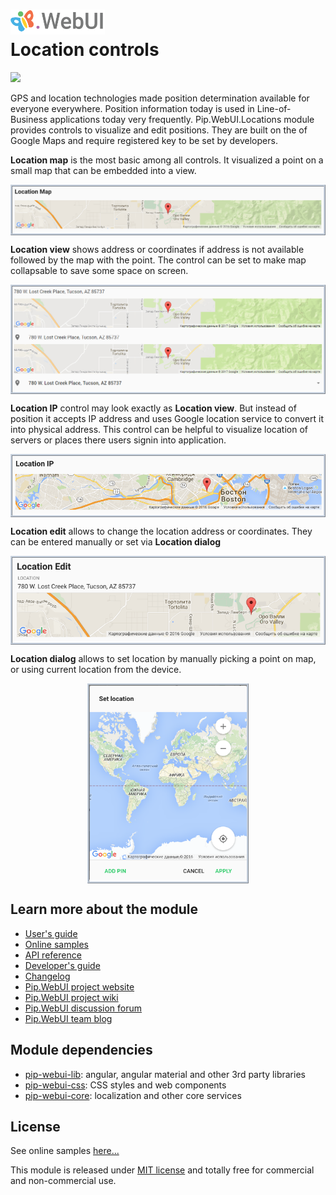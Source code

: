 # <img src="https://github.com/pip-webui/pip-webui/raw/master/doc/Logo.png" alt="Pip.WebUI Logo" style="max-width:30%"> <br/> Location controls

![](https://img.shields.io/badge/license-MIT-blue.svg)

GPS and location technologies made position determination available for everyone everywhere. 
Position information today is used in Line-of-Business applications today very frequently.
Pip.WebUI.Locations module provides controls to visualize and edit positions. 
They are built on the of Google Maps and require registered key to be set by developers.

**Location map** is the most basic among all controls. It visualized a point on a small map that can be embedded into a view.

<a href="https://github.com/pip-webui/pip-webui-locations/raw/master/doc/images/img-location-map.png" style="border: 3px ridge #c8d2df; margin: auto; display: inline-block">
    <img src="https://github.com/pip-webui/pip-webui-locations/raw/master/doc/images/img-location-map.png"/>
</a>

**Location view** shows address or coordinates if address is not available followed by the map with the point.
The control can be set to make map collapsable to save some space on screen.

<a href="https://github.com/pip-webui/pip-webui-locations/raw/master/doc/images/img-location-view.png" style="border: 3px ridge #c8d2df; margin: auto; display: inline-block">
    <img src="https://github.com/pip-webui/pip-webui-locations/raw/master/doc/images/img-location-view.png"/>
</a>

**Location IP** control may look exactly as **Location view**. But instead of position it accepts IP address and uses Google location service to convert it into physical address. This control can be helpful to visualize location of servers or places there users signin into application.

<a href="https://github.com/pip-webui/pip-webui-locations/raw/master/doc/images/img-location-ip.png" style="border: 3px ridge #c8d2df; margin: auto; display: inline-block">
    <img src="https://github.com/pip-webui/pip-webui-locations/raw/master/doc/images/img-location-ip.png"/>
</a>

**Location edit** allows to change the location address or coordinates. They can be entered manually or set via **Location dialog**

<a href="https://github.com/pip-webui/pip-webui-locations/raw/master/doc/images/img-location-edit-view.png" style="border: 3px ridge #c8d2df; margin: auto; display: inline-block">
    <img src="https://github.com/pip-webui/pip-webui-locations/raw/master/doc/images/img-location-edit-view.png"/>
</a>

**Location dialog** allows to set location by manually picking a point on map, or using current location from the device.

<a href="https://github.com/pip-webui/pip-webui-locations/raw/master/doc/images/img-location-dialog.png" style="border: 3px ridge #c8d2df; width: 50%; margin: auto; display: block">
    <img src="https://github.com/pip-webui/pip-webui-locations/raw/master/doc/images/img-location-dialog.png"/>
</a>


## Learn more about the module

- [User's guide](https://github.com/pip-webui/pip-webui-locations/blob/master/doc/UsersGuide.md)
- [Online samples](http://webui.pipdevs.com/pip-webui-locations/index.html)
- [API reference](http://webui-api.pipdevs.com/pip-webui-locations/index.html)
- [Developer's guide](https://github.com/pip-webui/pip-webui-locations/blob/master/doc/DevelopersGuide.md)
- [Changelog](https://github.com/pip-webui/pip-webui-locations/blob/master/CHANGELOG.md)
- [Pip.WebUI project website](http://www.pipwebui.org)
- [Pip.WebUI project wiki](https://github.com/pip-webui/pip-webui/wiki)
- [Pip.WebUI discussion forum](https://groups.google.com/forum/#!forum/pip-webui)
- [Pip.WebUI team blog](https://pip-webui.blogspot.com/)

## <a name="dependencies"></a>Module dependencies

* [pip-webui-lib](https://github.com/pip-webui/pip-webui-lib): angular, angular material and other 3rd party libraries
* [pip-webui-css](https://github.com/pip-webui/pip-webui-css): CSS styles and web components
* [pip-webui-core](https://github.com/pip-webui/pip-webui-core): localization and other core services

## <a name="license"></a>License

See online samples [here...](http://webui.pipdevs.com/pip-webui-locations/index.html#/location)

This module is released under [MIT license](License) and totally free for commercial and non-commercial use.
